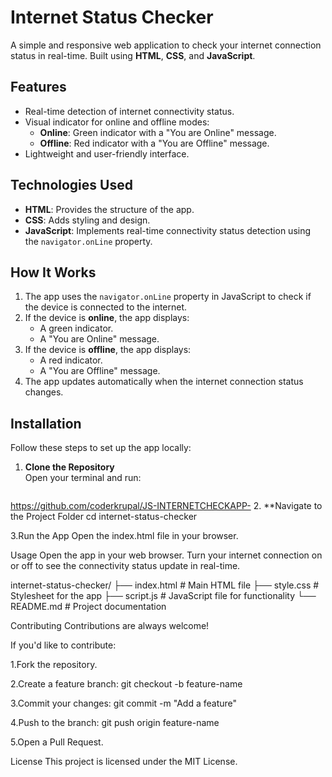 # Internet Status Checker

A simple and responsive web application to check your internet connection status in real-time. Built using **HTML**, **CSS**, and **JavaScript**.

## Features

- Real-time detection of internet connectivity status.
- Visual indicator for online and offline modes:
  - **Online**: Green indicator with a "You are Online" message.
  - **Offline**: Red indicator with a "You are Offline" message.
- Lightweight and user-friendly interface.



## Technologies Used

- **HTML**: Provides the structure of the app.
- **CSS**: Adds styling and design.
- **JavaScript**: Implements real-time connectivity status detection using the `navigator.onLine` property.

## How It Works

1. The app uses the `navigator.onLine` property in JavaScript to check if the device is connected to the internet.
2. If the device is **online**, the app displays:
   - A green indicator.
   - A "You are Online" message.
3. If the device is **offline**, the app displays:
   - A red indicator.
   - A "You are Offline" message.
4. The app updates automatically when the internet connection status changes.

## Installation

Follow these steps to set up the app locally:

1. **Clone the Repository**  
   Open your terminal and run:
   ```bash
  https://github.com/coderkrupal/JS-INTERNETCHECKAPP-
2. **Navigate to the Project Folder
   cd internet-status-checker
   
3.Run the App
Open the index.html file in your browser.

Usage
Open the app in your web browser.
Turn your internet connection on or off to see the connectivity status update in real-time.

internet-status-checker/
├── index.html   # Main HTML file
├── style.css    # Stylesheet for the app
├── script.js    # JavaScript file for functionality
└── README.md    # Project documentation


Contributing
Contributions are always welcome!

If you'd like to contribute:

1.Fork the repository.

2.Create a feature branch:
git checkout -b feature-name

3.Commit your changes:
git commit -m "Add a feature"

4.Push to the branch:
git push origin feature-name

5.Open a Pull Request.


License
This project is licensed under the MIT License.



